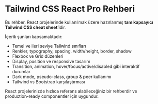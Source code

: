 # Tailwind CSS React Pro Rehberi

Bu rehber, React projelerinde kullanılmak üzere hazırlanmış **tam kapsayıcı Tailwind CSS cheat sheet**’idir.  

İçerik şunları kapsamaktadır:  
- Temel ve ileri seviye Tailwind sınıfları  
- Renkler, typography, spacing, width/height, border, shadow  
- Flexbox ve Grid düzenleri  
- Display, position ve responsive tasarım  
- Transition, animation, hover/focus/active/disabled gibi interaktif durumlar  
- Dark mode, pseudo-class, group & peer kullanımı  
- Tailwind vs Bootstrap karşılaştırması  

React projelerinizde hızlıca referans alabileceğiniz bir rehberdir ve production-ready componentler için uygundur.
